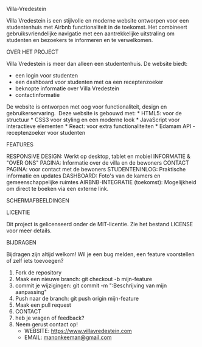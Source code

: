 Villa-Vredestein

Villa Vredestein is een stijlvolle en moderne website ontworpen voor een studentenhuis met Airbnb functionaliteit in de toekomst. 
Het combineert gebruiksvriendelijke navigatie met een aantrekkelijke uitstraling om studenten en bezoekers te informeren en te verwelkomen.

OVER HET PROJECT

Villa Vredestein is meer dan alleen een studentenhuis. 
De website biedt:
* een login voor studenten 
* een dashboard voor studenten met oa een receptenzoeker
* beknopte informatie over Villa Vredestein
* contactinformatie

De website is ontworpen met oog voor functionaliteit, design en gebruikerservaring. 
Deze website is gebouwd met:
    * HTML5: voor de structuur
    * CSS3 voor styling en een moderne look
    * JavaScript voor interactieve elementen
    * React: voor extra functionaliteiten
    * Edamam API - receptenzoeker voor studenten
    
FEATURES

RESPONSIVE DESIGN: Werkt op desktop, tablet en mobiel 
INFORMATIE & "OVER ONS" PAGINA: Informatie over de villa en de bewoners
CONTACT PAGINA: voor contact met de bewoners
STUDENTENINLOG: Praktische informatie en updates 
DASHBOARD: Foto's van de kamers en gemeenschappelijke ruimtes 
AIRBNB-INTEGRATIE (toekomst): Mogelijkheid om direct te boeken via een externe link.

SCHERMAFBEELDINGEN

LICENTIE

Dit project is gelicenseerd onder de MIT-licentie. Zie het bestand LICENSE voor meer details.

BIJDRAGEN

Bijdragen zijn altijd welkom! Wil je een bug melden, een feature voorstellen of zelf iets toevoegen?
1. Fork de repository
2. Maak een nieuwe branch: git checkout -b mijn-feature
3. commit je wijzigingen: git commit -m ":Beschrijving van mijn aanpassing"
4. Push naar de branch: git push origin mijn-feature
5. Maak een pull request
6. CONTACT
7. heb je vragen of feedback?
8. Neem gerust contact op!
    * WEBSITE: https://www.villavredestein.com
    * EMAIL: manonkeeman@gmail.com

